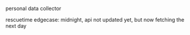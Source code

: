 personal data collector

rescuetime edgecase: midnight, api not updated yet, but now fetching the next day


